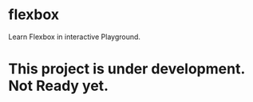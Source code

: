 # flexbox
Learn Flexbox in interactive Playground.

# This project is under development. Not Ready yet.
